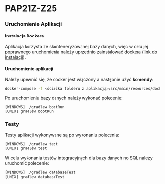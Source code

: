 # PAP21Z-Z25

### Uruchomienie Aplikacji
#### Instalacja Dockera
Aplikacja korzysta ze skonteneryzowanej bazy danych, więc w celu jej 
poprawnego uruchomienia należy uprzednio zainstalować dockera
([link do instalacji](https://docs.docker.com/desktop/windows/install/)).

#### Uruchomienie aplikacji
Należy upewnić się, że docker jest włączony a następnie użyć **komendy**:
```bash
docker-compose -f <ścieżka folderu z aplikacją>/src/main/resources/docker-compose.yml up -d
```
Po uruchomieniu bazy danych należy wykonać polecenie:
```bash
[WINDOWS] ./gradlew bootRun
[UNIX] gradlew bootRun
```


### Testy
Testy aplikacji wykonywane są po wykonaniu polecenia:
```bash
[WINDOWS] ./gradlew test
[UNIX] gradlew test 
```
W celu wykonania testów integracyjnych dla bazy danych no SQL należy uruchomić polecenie:
```bash
[WINDOWS] ./gradlew databaseTest
[UNIX] gradlew databaseTest 
```
